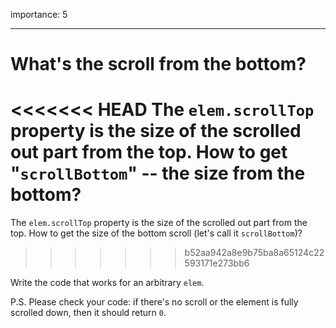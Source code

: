 importance: 5

---

# What's the scroll from the bottom?

<<<<<<< HEAD
The `elem.scrollTop` property is the size of the scrolled out part from the top. How to get "`scrollBottom`" -- the size from the bottom?
=======
The `elem.scrollTop` property is the size of the scrolled out part from the top. How to get the size of the bottom scroll (let's call it `scrollBottom`)?
>>>>>>> b52aa942a8e9b75ba8a65124c22593171e273bb6

Write the code that works for an arbitrary `elem`.

P.S. Please check your code: if there's no scroll or the element is fully scrolled down, then it should return `0`.
